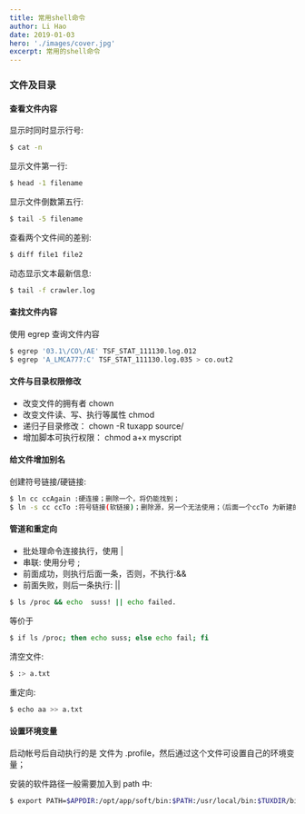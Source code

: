 ```yaml
---
title: 常用shell命令
author: Li Hao
date: 2019-01-03
hero: './images/cover.jpg'
excerpt: 常用的shell命令
---
```


### 文件及目录

#### 查看文件内容

显示时同时显示行号:

```bash
$ cat -n
```

显示文件第一行:

```bash
$ head -1 filename
```

显示文件倒数第五行:

```bash
$ tail -5 filename
```

查看两个文件间的差别:

```bash
$ diff file1 file2
```

动态显示文本最新信息:

```bash
$ tail -f crawler.log
```

#### 查找文件内容

使用 egrep 查询文件内容

```bash
$ egrep '03.1\/CO\/AE' TSF_STAT_111130.log.012
$ egrep 'A_LMCA777:C' TSF_STAT_111130.log.035 > co.out2
```

#### 文件与目录权限修改

- 改变文件的拥有者 chown
- 改变文件读、写、执行等属性 chmod
- 递归子目录修改： chown -R tuxapp source/
- 增加脚本可执行权限： chmod a+x myscript

#### 给文件增加别名

创建符号链接/硬链接:

```bash
$ ln cc ccAgain :硬连接；删除一个，将仍能找到；
$ ln -s cc ccTo :符号链接(软链接)；删除源，另一个无法使用；（后面一个ccTo 为新建的文件）
```

#### 管道和重定向

- 批处理命令连接执行，使用 |
- 串联: 使用分号 ;
- 前面成功，则执行后面一条，否则，不执行:&&
- 前面失败，则后一条执行: ||

```bash
$ ls /proc && echo  suss! || echo failed.
```

等价于

```bash
$ if ls /proc; then echo suss; else echo fail; fi

```

清空文件:

```bash
$ :> a.txt

```

重定向:

```bash
$ echo aa >> a.txt

```

#### 设置环境变量

启动帐号后自动执行的是 文件为 .profile，然后通过这个文件可设置自己的环境变量；

安装的软件路径一般需要加入到 path 中:

```bash
$ export PATH=$APPDIR:/opt/app/soft/bin:$PATH:/usr/local/bin:$TUXDIR/bin:$ORACLE_HOME/bin;

```
